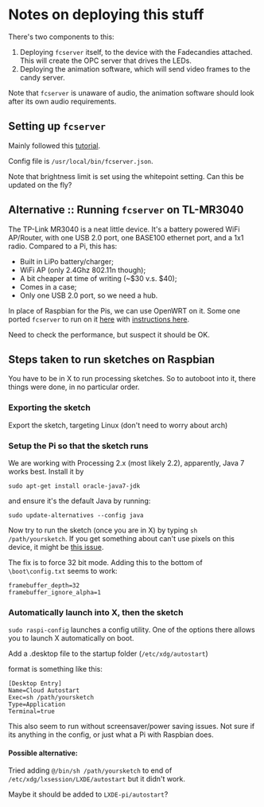 # Notes on deploying this stuff

There's two components to this:

1. Deploying `fcserver` itself, to the device with the Fadecandies attached. This will create the OPC server that drives the LEDs.
2. Deploying the animation software, which will send video frames to the candy server.

Note that `fcserver` is unaware of audio, the animation software should look after its own audio requirements. 

## Setting up `fcserver`

Mainly followed this [tutorial](https://learn.adafruit.com/1500-neopixel-led-curtain-with-raspberry-pi-fadecandy/fadecandy-server-setup).

Config file is `/usr/local/bin/fcserver.json`.

Note that brightness limit is set using the whitepoint setting. Can this be updated on the fly?

## Alternative :: Running `fcserver` on TL-MR3040

The TP-Link MR3040 is a neat little device. It's a battery powered WiFi AP/Router, with one USB 2.0 port, one BASE100 ethernet port, and a 1x1 radio. Compared to a Pi, this has:

* Built in LiPo battery/charger;
* WiFi AP (only 2.4Ghz 802.11n though);
* A bit cheaper at time of writing (~$30 v.s. $40);
* Comes in a case;
* Only one USB 2.0 port, so we need a hub.

In place of Raspbian for the Pis, we can use OpenWRT on it. Some one ported `fcserver` to run on it [here](https://github.com/nemik/fadecandy-openwrt) with [instructions here](http://blog.nemik.net/2014/02/standalone-openwrt-fadecandy-server-for-led-control/).

Need to check the performance, but suspect it should be OK.

## Steps taken to run sketches on Raspbian

You have to be in X to run processing sketches. So to autoboot into it, there things were done, in no particular order.

### Exporting the sketch

Export the sketch, targeting Linux (don't need to worry about arch)

### Setup the Pi so that the sketch runs 

We are working with Processing 2.x (most likely 2.2), apparently, Java 7 works best. Install it by

```
sudo apt-get install oracle-java7-jdk
```
and ensure it's the default Java by running:

```
sudo update-alternatives --config java
```

Now try to run the sketch (once you are in X) by typing `sh /path/yoursketch`. If you get something about can't use pixels on this device, it might be [this issue](https://github.com/processing/processing/issues/2010.html).

The fix is to force 32 bit mode. Adding this to the bottom of `\boot\config.txt` seems to work:

```
framebuffer_depth=32
framebuffer_ignore_alpha=1
```

### Automatically launch into X, then the sketch

`sudo raspi-config` launches a config utility. One of the options there allows you to launch X automatically on boot.

Add a .desktop file to the startup folder (`/etc/xdg/autostart`)

format is something like this:

```
[Desktop Entry]
Name=Cloud Autostart
Exec=sh /path/yoursketch
Type=Application
Terminal=true
```

This also seem to run without screensaver/power saving issues. Not sure if its anything in the config, or just what a Pi with Raspbian does.

#### Possible alternative:

Tried adding `@/bin/sh /path/yoursketch` to end of `/etc/xdg/lxsession/LXDE/autostart` but it didn't work.

Maybe it should be added to `LXDE-pi/autostart`? 


